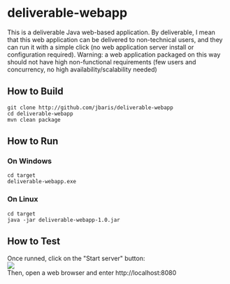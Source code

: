 # deliverable-webapp
This is a deliverable Java web-based application. By deliverable, I mean that this web application can be delivered to non-technical users, and they can run it with a simple click (no web application server install or configuration required). Warning: a web application packaged on this way should not have high non-functional requirements (few users and concurrency, no high availability/scalability needed) 

## How to Build
    git clone http://github.com/jbaris/deliverable-webapp  
    cd deliverable-webapp  
    mvn clean package   

## How to Run
### On Windows
    cd target  
    deliverable-webapp.exe   

### On Linux
    cd target  
    java -jar deliverable-webapp-1.0.jar  

## How to Test
Once runned, click on the "Start server" button:      
    ![](http://jbaris.github.com/deliverable-webapp/screenshot.png)    
Then, open a web browser and enter http://localhost:8080  

